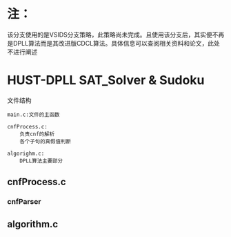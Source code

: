 # 注：
该分支使用的是VSIDS分支策略，此策略尚未完成。且使用该分支后，其实便不再是DPLL算法而是其改进版CDCL算法。具体信息可以查阅相关资料和论文，此处不进行阐述
# HUST-DPLL SAT_Solver & Sudoku
文件结构
```
main.c:文件的主函数

cnfProcess.c:
    负责cnf的解析
    各个子句的真假值判断

algorighm.c:
    DPLL算法主要部分
```
## cnfProcess.c
### cnfParser

## algorithm.c
### 